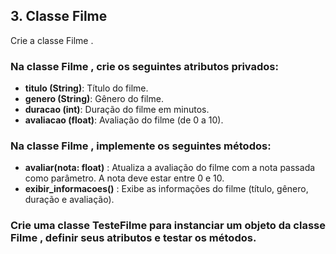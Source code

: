 ## 3. Classe Filme
Crie a classe Filme .
### Na classe Filme , crie os seguintes atributos privados:
- **titulo (String)**: Título do filme.
- **genero (String)**: Gênero do filme.
- **duracao (int)**: Duração do filme em minutos.
- **avaliacao (float)**: Avaliação do filme (de 0 a 10).
### Na classe Filme , implemente os seguintes métodos:
- **avaliar(nota: float)** : Atualiza a avaliação do filme com a nota passada como parâmetro. A nota deve estar entre 0 e 10.
- **exibir_informacoes()** : Exibe as informações do filme (título, gênero, duração e avaliação).
### Crie uma classe TesteFilme para instanciar um objeto da classe Filme , definir seus atributos e testar os métodos.